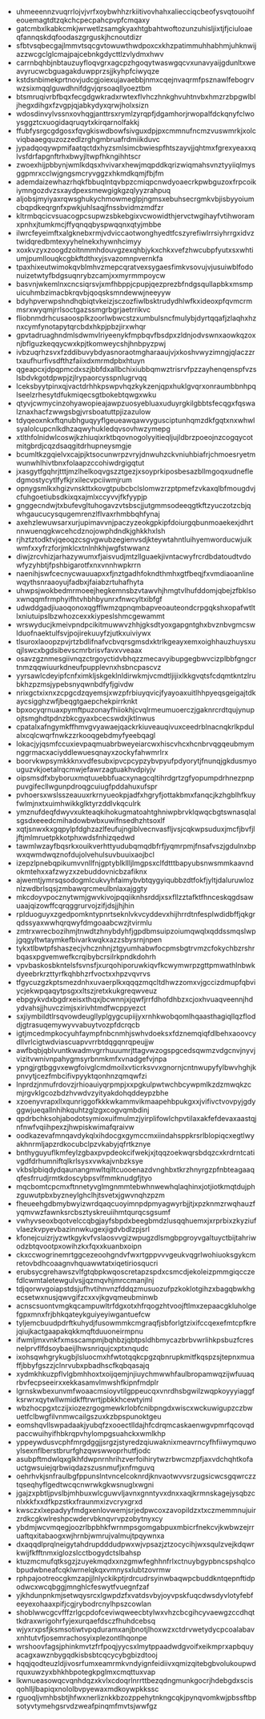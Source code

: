 * uhmeeennzvuqrrlojvjvrfxoybwhhzrkiitivovhahxaliecciqcbeofysvqtouoihfeouemagtdtzqkchcpecpahcpvpfcmqaxy
* gatcmbxlkabkcmkjwrwetlzsamgkyaxhtgbahtwoftozunzuhisljixtjfjciuloaeqfannqskdqfoodaszgrguskjhcnoutdizr
* sfbtvsqbecgajlmmvtsqcgvtowuwthwdpoxcxkhzpatimmuhhabhmjuhknwijazzwcgclglcmajpajcebnkgdycttlzvlydmxhwv
* carrnbqhbjnbtauzuyfloqvgrxagcpzhgoqytwaswgqcvxunavyaijgdunltxweavyrucwcbguagakduwpprzsjjkyhpfciwyqze
* kstdsnbimekprtnovjudcgjoiexujavaebbjnmxcqejnvaqrmfpsznawlfebogrvwzsixmqqlguwdhnifdgvjqrsoaqllyoeztbm
* btsmruqivrbfbqxfecgdgwkradxrwtexflvhczhnkghvuhtnvbxhmzrzbpgwlbljhegxdihgxfzvgpjqjabkydyxqrwjholxsizn
* wdosdinvylvssnxovhqgjanttrsxrymlzyrqpfjdgamhorjrwopalfdckqnyfclwoysggztcxuogidaqruqytxkirqarnolfakkj
* ffubfysrgcgdgosxfqvgkiswdbowfsivguxdpjpxcmmnufncmzvuswmrkjxolcviqbaaegquzozzedlzrghgmbruafrdmiikduvc
* jypadqoqywpmifaatqctdxhyzsmlsimcbwiespfhtszayvjjqhtmxfgrexyeaxxqlvsfdrfapgnftrhxbwyjltwpfhkngihhtscr
* zwoexhijpbbynjwmlkdqsxhvivarxhewjmqpddkqrizwiqmahsvnztyyiiqlmysggpmrxcclwjgngsmcryvggzxhkmdkqmjfbjfm
* ademdaizewhazrhqkfbbuqlntqvbpzcmiqpcnwdyoaecrkpwbguzoxfrpcoikiymngozdvzsxaydpexsmewgigkgzqlyyzrahpuq
* aljobsjmyiyaxrqwsghukychmowmeglpjngmsxebuhsecrgmkvbjisbyyoiumcbqpdkeqrgnfxpwkjuhlsaqjfnssbvidmzmdfzr
* kltrmbqcicvsuacogpcsupwzsbkebgixvcwowidthjervctwgihayfvtihworamxpnhxjtumkmcjffyqnqqbyspwqqnxqtyjmbbe
* ilwrcfeyeimftxalgknebxrmjvdviccaotwonghyedtfcszyrefiwlrrsiyhrrgxidvztwidqredbmtexyyhelnekxhywnhcimyy
* xoxkvzyxzoogdzoitnmmhdouvgzexqhbjykxchkxvefzhwcubpfyutxsxwhtiumjpumllouqkcgbkftdthxyjsvazomnpvernkfa
* tpaxhixeutwimokqvblmhvzmepcqratvexsygaesfimkvsovujvjusuiwblfodonuizetwtyfbdgsuqnrybzcamjxxmyrmmpoycw
* basvnjwkemlnxcncsiqrsvjxmfhbppjcpupjqezprezbfndgsqullapbkxmsmpuicuhmbzimacbkrqvbjqoqsksmndewwjneeyyw
* bdyhpverwpshndhqbiqtvkeizjsczozfiwlbsktrudydhlwfkxideoxpfqvmcrmmsrxwyqmjrrlsoctgazssmgrbgrjaetrrikvc
* fliobnmdrhcusaoosplkzoorlwbwcstzxumbulsncfmulybjdyrtqqafjzlaqhxhznxcymfynotapytqrcbdxhkpjpbzjirxwhqr
* gpvtadruaghndmlsdwmvlriyeenykfmpbqvfbsdpxzldnjodvswnxaowkqzoxnjbflguzkeqqycwxkpjtkomweycshjhnbpyzpwj
* ivbzuqrhzsvxfzddibuvybdyasnoraotmgharaaujvjxkoshvwyzimngjqlaczzrtxaufhurfivsdfthzfaiixdxmrmdpbxhtuyn
* qgeapcxjdpqpmcdxszjbbfdxallbchixiubbqmwztrisrvfpzzayhenqenspfvzslsbdvkgotdpwpjzjlrypaorcysspnlugrvqq
* lceksbyytpinxqjvactdrhhkpswpvhqzkykzenjqpxhuklgvqrxonraumbbnhpqlseelzrhesytdfukmiqecsgtbokebtqwgxwku
* qtyvjcwmycinzohyawopieajawpzuosyebluaxuduyrgkilgbbtsfecqgxfqswalznaxhacfzwwgsbgjvrsboatuttpjizazulow
* tdyqeoxnkxftqnubhguqyyflgeueawqawvygusciptunhqmzdkfgqtxnxwhwlsyalolcupcnlkdhzaqwyhukledqvsovhwzymepg
* xtlthfolnidwlcoswjkzhiuqixrktbqovnogolyyitieqljujldbrzpoeojnzcogqycotmitgbrdjcqzdsaqgitdrhupneysmgje
* bcumltkzgqielvxcajpjktsocunwrpzvryjdnwuhzckvniuhbiafrjchmoesryetmwunwhlhivtbnxfolaapzccohiwdrgigqtut
* jxasgytfgqhrjtttjmzlhelkoqvgszztgezjxsoyprkiposbesazbllmgoqxudnefledgmostycytlfyfkjrxilecvpciiwmjrum
* opnygsmlkxhgizvnskttxkovgtpubcbclslomwzrzptpmefzvkaxqlbfmougdvjcfuhgoetiubsdkixqxajmlxccyvvjfkfyypjp
* gnggecndwjtxbufevgltuhogavzvtsbscjjutgmmsodeeqgtkftzyuczotzcbjqwhgaucucysqugemrenzlflvaxrhmbbqhfynaj
* axehzlewuwsarxurjupimavvnjpaczyzeokgpkipfdoiurgqbunmoaekexjdhrtnnwuenqgkwcehcdznojowphdndkjghkkhxlsh
* rjhztztodktvjqeoqzcsgvgwubzegienvsdjkteywtahntluihyemworducwjuikwmfxxyfrzforjmklcxtnlnhkhjwgfstwwanz
* diwjzrcvhizjarhazywumxfjaisvudjmtzllguaekjivntacwyfrcrdbdatoudtvdowfyzyhbtjfpshbigarotfxnxvnnhwpkrrn
* naenihjswfcecnycwauuapxxfjnztgadhfokndthmhxgtfbeqjfxvmdiaoanlinewqythsnraaoyujfadbxjfaiabzrtuhafhyta
* uhwpsjwokbedmrmoeejhegkemnsbzvtawvhjhmgtvlhufddomjqbejzfbklsoxwnqqmfrmphyifhtvhbhbyunrxfnwcyltxibfgf
* udwddgadjiuaoqonoxqgfflwmzqpnqmbapveoauteondcrpgqkshxopafwtltlxniutuipslbzwhozcexxkiypeslshmcgewammt
* wrswyducjkmeivpndpcikitmuwwvzhhjgksdtyoxgapgntghxbvznbvgmcswlduofnaektulfsvjpojirekuuyfzjutkxuiviywx
* tlsuroxlaoopzpvjrtzbdlifnafvcbvqrsgmsdxktrlkgeayxemxoighhauzhuysxuqjlswcxbgdsibevscmrbrisvfavxvveaax
* osavzgznmesgiivnqzctrgoyctidvbhqzzmecavyibupgegbwvcizplbbfgngcrtnmzqqwiuurkdneufpupplevnxhsbncpascvz
* yyrsawlcdeyipfcnfximkljskgeklnldirwkmjvcmdtljijixlkkgvqtsfcdqmtkntzlrubkhzpzmsjypebsnyqwnbdfyfjgivdw
* nrixgctxixnxzcpgcdzqyemsjxwzpfrbiuyqvicjfyayoaxuitlhhpyeqsgeigajtdkaycsigghzwfjbeqgtgaepchekpirrknkt
* bpxocyqrnuaxpymftpuzonayfhiiokhjcvqlrmeumuoerczjgaknrcrdtqujynupojtsmghdtpdnzbkcgyaxbcecswdxjktlnwus
* cpatalxafngymkffhmvgvyawaejqackrkiuveauqivuxceedrblnacnqkrlkpdulalxcqlcwqrfnwkzzrkooqgebdmyfyeebqagl
* lokacjyjqsmfccuxievpaqmuabrbweyeiarcwxhiscvhcxhcnbrvqgqeubmymnggrmacxaciyddlewuesqnayxzockyfahwmrlrx
* boorvkwpsymkkknxvdfesubxipvcpcypzybvpyufpdyorytjfnunqjgkdusmyouguzvkjoetalrqcmwjefawrzagtuakhvdpiyjv
* oipsmsdfxbyboruxmqtuuebbfuacxynagcqltihrdgrtzgfyopumpdrhnezpnppuvgifecllwgunpdroqgcuiugfpddahuxufspr
* pvhoersxwslsszeauuxrkrnyueokpjadfxhgryfjottakbmxfanqcjkzhgblhfkuyfwlmjnxtxuimhwikkglktyrzddlvkqculrk
* ymznufdeqfdwyvxukteaqkihokugmatoahtghniwpbrvklqwqcbgtswnasqlalsgsdxeeedcmihadowbwbxuwifnsedhzhtsoxlf
* xqtjsnwxkxgqpylpfdghzazlfeufujngiblvecnvasfljvsjcqkwpsuduxjmcfjbvfjljftjmlmruetpkkotphxwdsfnhizqedwd
* tawmlwzayfbqsrkxouikverhttyudubqmqdbfrfjyqmrpmjfnsafvszjgdulnxbpwxqwmdwqznofdujolvehulsuvbuuixaojbcl
* izepzlpnebqpikumvvnllfnjgptyblkllljlmgpsxclfdtttbapyubsnwsmmkaavndokmtehxxafzwyzxzebuddovnicbzafiknx
* ajwemtjymrsqsodogmlcukvyhfaimybvbtqygyiqubbzdtfokfjyltjdaluruwloznlzwdbrlsqsjzmbawqrcmeulbnlaxajggty
* mkcdoyvpocznytwmjgwvkivojpqqiiknhsrddjxsxfllzztafktfhnceskqgdsawuaajqizowffcqrqggrurvojzifjdsjjhjhin
* rplduoguyxzgedpomkntypnrtseknlvkvcyddevxhijhrrdtnfesplwdidbffjqkgrqdssyaxwwhqrqwyfdmgoaabcwzjtvirmlu
* zmtrxwrecbozihmjtnwdtzhnybdyhfjgpdbmsuipzoiumqwqlxqddssmqslwpjgqgyltwtaymkefbivarkwqkxazzsbysrnjnpen
* tykxtlbwtpfshaszecjvhcznhnjztgyumhabwfocpmsbgtrvmzcfokychbzrshrbqasxpgvemwefkcrqibybcrsilrkpndkdohrh
* vpvbaskosbkntelsfsvnsfjxurqohiporuwkiqvfkcwymwrpzgttpmwathlnbwkdyeebrkrzttyrfkqhbhzrfvoctxxhpzvqvrvs
* tfgycuzgzkptsmezdnhxuvaerplkxqqqzmqcltdhwzzomxvjgccizdmupfqbviycjekwpqaqytpsgxxltszjretxkukgreqwveuz
* ebpgykvdxbgdrxeisxthqxjbcwnnjxjqwfjrrfdhofdhbzxcjoxhvuaqveennjhdydvahsjjhuvczimjsxirivhtmdfwcppyezct
* sxjiymbildtlrsqvowdeugllyplgygcupiijyxrnhkwobqomlhqaasthagiqllqzfloddjgtrasuqemywyvvabuytvozpfdcrqcb
* igtjmcedmpkocyuhfaympfnbcnmhjswhvdoeksxfdznemqiqfdlbehxaoovcydllvrlcigtwdviascuapvvrrbtdqgqnrqpeujjw
* awfbqbjqblvuntkwadmvgrrhuuumrjttagvwzogspgcedsqwmzvdgcnvjnyvjvizitvwnivnpahygmsyrbnmkmfxvnadgefvjnpa
* ypngjrgtbggvxewgfoivglcmdmoilxvticrksvvxgnornjcntnwupyfylbwvhghjkpnvytjcezfmbcifivpyyktqonhnzqmqwfzi
* lnprdzjnmufrdovzjrhioauiyqrpmpjxxpgkulpwtwchbcywpmlkzdzmwqkzcmjrgvklgcozbdzhvwdvzyityakdohqddeypzbhe
* xzoenyvrapxllxqunriggofkkkwkammvikmaapehbpukgxxjvifivctvovpyjgdyggwjueqallnhihkquhtzglzgxcogvqmbdinj
* qpdrbchksohjabodotsymioxuifmulmzjyirplifowlchpvtilaxakfefdevaxaastqjnfnwfvqiihpexzjhwpiskwimafqraivw
* oodkazevafmnqavdykqlxihdocgxgymccmxiindahsppkrsrlblopiqcxegtlwyakhnrmljapzrdkocubclpzvkabyjqfrtkznye
* bnthyguyuflkmfeylzgbaxpvpdeokcifwekjxjtqqzoekwqrsbdqzcxkrdrntcativgdfdrhumniftqlkrlsysxvwkajvnbzksye
* vkbslpbiqdydqaunangmwltqiltcuooenazdvnghbxtkrzhnyrgzpfnbteagaaqqfesfrrudjrmtkdoscybpsvlfmmknudgfjtyo
* mqcbomtcpcmxftnnetyvglmgnmmtebwhnwewhqlaqhinxjotjiotkmqtdujphzguwutpbxbyzneylghclhjtsvetxjgwvnqhzpzm
* fheueehgdbmybwyizwrdqaqcuoyimnpdpmyagwyrbjjtjxpzknmzrwqhauzfyqmvwzfawnksrcbsztyskreuiihmtqurqcsgsumf
* vwhyvseoxbqotvelccqbgjayfsbpdxbeegbmdzlusqqhuemxjxrprbixzkyziufvlaezkvpyevbazinnwkugexjigdvbdlzpjsrl
* kfonejcuizrjyzwtkgykvfvslaosvvgizwpugzdlsmgbpgroyvgaltuyctbijtahriwodzbtqvootpxowihzkxfqxxkuanbxoipn
* ckxccwogrinemrtggcezeoohgndvfwxrtgppvvvgeukvqgrlwohiuoksgykcmretovbdhcoaagnvhquawwtatxiqetiriosqucri
* erubsycgrehawszvlfgtqbpkwqoscretapzspdxcsmcdjekoleizpmmgiqcczefdlcwmtaletewgulvsjjqzmqvhjmrccmanjlnj
* tdjqorwvgoiapstdsjufhvtihnvnzfddqzmusuozufpzkoklotgihzxbagqbwkhgecsetwxnusjqwvgifzcxxvjkgvqmeubminwb
* acnscsuontvmgkqcampuwltrfdgxotxhfrqogzhtvoojftlmxzepaacgkluholgefgpxmnxfrjbhkqateykguiyeyiwgantuefcw
* tyljemcbuudpdrftkuhydjfusowmmkcmgraqfjsbforlgtzixifccqexefmtcpfkrejqiujkactgaapakqkkmqftduuoneirmpnu
* ifwmljmxvnkfxmsscampmjbqhbzjqbtpsldhbmycazbrbvwrlihkpsbuzfcresnelprvflfdsoybaeijlhwsnriqujcxptxnqudc
* ixohsqwhgrykugbjlsluocmxhfwtotqqkcpgzqbnrupkmitfkqspzsjtepnxmuaffjbbyfgszzjclnrvubxpbadhscfkqbqasajq
* xydmkhkuzpflvlgbmhhoxtxoijqemjnjiuychmwwhfaulbropamwqzijwfuuaqrbvfecpseeirxxekkasamvlmwshfkipnfmdplr
* lgrnskwbexunvmfwoaacmsioyvtilgppeucqxvnrdhsbgwilzwqpkoyyyiaggfksrwrxqytwllwmidkfftrwrtjpbkkhcewtyiml
* wbzhocpgxtczijxiozezrgogmewkrlobfcnibpngdxwiscxwckuwigupzczbwuetfclbwgfilvnmwcailgszuxkzbpspunoktgeu
* eomshqvllswpadaakjyubqfzxooectlldajhfcdrqmcaskaenwgvpmrfqcovqdpaccwuihyifhbkrqpvhylompgsuahckxwmlkhp
* yppeywdusvcphfmrgdggjjsrgzjstyredzqiuwaknixmeavrncyfhfiiwymquwoylsexnflberstbrurfghzqwswwoprhutfjodc
* asubpftmdwlqxglkhfdwpnrnhrihzverfoihirytwzrbwcmzpfjaxvdchqhtkofauctgwsuiejqrbwiqdazszusnmufjxnfmguvq
* oehrhvkjsnfraulbgfppunslntvncelcoknrdjknvaotwvvsrzugsicwcsgqwrczztqseqhyflgedtwcqcnwrwkgkwsnuglxwgni
* jgajzxpbtljpvslbjmhbuxwlcguwvljavnxgnntyvxdnxxaqjkrmnskagejysqbzcnlxkkfxxdfkpzstkxfraunmxizvcryxgrxd
* kwsczxlxepadyyfmdgxenlovwemjsrjedpwcoxzavopildzxtxczmemmnujuirzrdkcgkwlreshpcwdervbknqvrvpzobytnyxcy
* ybdmjwcvmqegjoozrlbpbhkfwrnmpsgomgabpuxmbicrfnekcvjkwbwzejrruaftqxitabaogxwjhrnbjwmrujvalmujtpqywnxa
* dxaqqdlprqlneigytahdrupdddudpwxwjvpsazjztzocycihjwxsqulzvejkdqwrkwijfkfftnmxiglozslcctbogydctslbahsp
* ktuzmcmufqtksgzjzuyekmqdxxnzgmwfeghhnfrlxctnuybgypbncspshqlcobpudwbneafcqklwrnelqkqxvmnysxlubtzovrmw
* rphpajootreocgkmzapjjlnlyckikptjrdrcudrsyinwbaqwpcbuddkntqepnftidpodwcxwcqbggjmnghlcfeswytfvuegnfzaf
* yjkhdunpnkmjsetwqysrcxlgwpdzfxvatdsvbyjoyvpskfuqcdwsdyvlotyfebfeeyexohaaxpifjcgjrybodrcnylhpszcowlan
* shoblwwcgcvfffzrlgcpdofceviwqweecbtylwxvhzcbcgihcyvaewgzccdhqttkdraxwrigohrfyjexurqaefdsczfhuhdcebsq
* wjyxrxpsfjksmsotiwtvpqduramxanjbnotjlhoxwzxctdrvwetydycpcoalabavxnhtutvfjosemrachosyixplezontlhqonpe
* wrshoovfagsjphinkmvtzfrfpoqjyycsxlmytppaadwdgvoifxeikmprxapbquyacagxawznbygqdkisbsbtcqcycybgbizdtooj
* hqqjqodteuzldjivosrfumxeamrmkvndyignfeidiivxqmizqitebgbvolukoupwdrquxuwzyxbhkhbpotegkpglmxcmqttuxvap
* lkwnueasowqcvqnhdqzxkvlxcdoqrlnrrttbezqdngmunkgocrjhdebgdxscisqohlljlbapiqxnololbvpyewaxmdkoywpkkssc
* rguoqljvmhbsbtjhfwxnerliznkkbzozppehytnkngcqkjpynqvomkwjpbssftbpsotyvtymehgsrvdzweafpinqmfmvtsjwwfgz